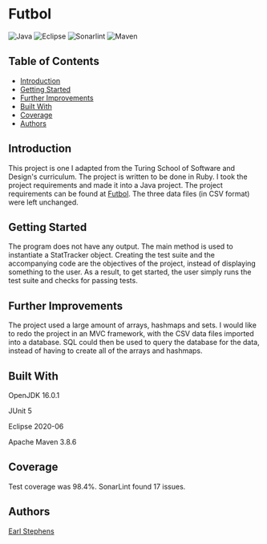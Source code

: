 # Futbol

![Java](https://img.shields.io/badge/java-%23ED8B00.svg?style=for-the-badge&logo=java&logoColor=white)
![Eclipse](https://img.shields.io/badge/Eclipse-FE7A16.svg?style=for-the-badge&logo=Eclipse&logoColor=white)
![Sonarlint](https://img.shields.io/badge/SonarLint-CB2029?style=for-the-badge&logo=sonarlint&logoColor=white)
![Maven](https://badgen.net/badge/icon/maven?icon=maven&label)

## Table of Contents

- [Introduction](#introduction)  
- [Getting Started](#getting-started)  
- [Further Improvements](#further-improvements)  
- [Built With](#built-with)  
- [Coverage](#coverage)  
- [Authors](#authors)  

## Introduction

This project is one I adapted from the Turing School of Software and Design's curriculum.  The project is written to be done in Ruby.  I took the project requirements and made it into a Java project.  The project requirements can be found at [Futbol](https://backend.turing.edu/module1/projects/futbol_pd/).  The three data files (in CSV format) were left unchanged.

## Getting Started   

The program does not have any output.  The main method is used to instantiate a StatTracker object.  Creating the test suite and the accompanying code are the objectives of the project, instead of displaying something to the user.  As a result, to get started, the user simply runs the test suite and checks for passing tests.

## Further Improvements

The project used a large amount of arrays, hashmaps and sets.  I would like to redo the project in an MVC framework, with the CSV data files imported into a database.  SQL could then be used to query the database for the data, instead of having to create all of the arrays and hashmaps.

## Built With

OpenJDK 16.0.1

JUnit 5  

Eclipse 2020-06  

Apache Maven 3.8.6

## Coverage  

Test coverage was 98.4%.  SonarLint found 17 issues.

## Authors

[Earl Stephens](https://github.com/earl-stephens)
